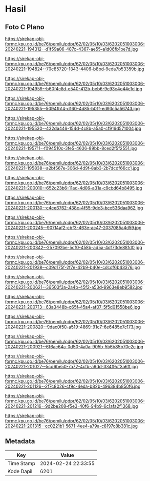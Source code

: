 # Hasil

## Foto C Plano

https://sirekap-obj-formc.kpu.go.id/be76/pemilu/pdpr/62/02/05/10/03/6202051003006-20240221-194312--d1f59a06-487c-4367-ae55-a1d06fb1be7d.jpg

https://sirekap-obj-formc.kpu.go.id/be76/pemilu/pdpr/62/02/05/10/03/6202051003006-20240221-194824--70c85720-1343-4406-b8bd-9eda7b53359b.jpg

https://sirekap-obj-formc.kpu.go.id/be76/pemilu/pdpr/62/02/05/10/03/6202051003006-20240221-194959--b60f4c8d-e540-412b-beb6-9c93c4e44c1d.jpg

https://sirekap-obj-formc.kpu.go.id/be76/pemilu/pdpr/62/02/05/10/03/6202051003006-20240221-195355--5094fb14-d160-4d85-b01f-ed93c5a56743.jpg

https://sirekap-obj-formc.kpu.go.id/be76/pemilu/pdpr/62/02/05/10/03/6202051003006-20240221-195530--432da446-154d-4c8b-a5a0-cf916d571004.jpg

https://sirekap-obj-formc.kpu.go.id/be76/pemilu/pdpr/62/02/05/10/03/6202051003006-20240221-195711--f094510c-3fe5-4636-89bb-8ced2f5f2551.jpg

https://sirekap-obj-formc.kpu.go.id/be76/pemilu/pdpr/62/02/05/10/03/6202051003006-20240221-195838--a2bf567e-306d-4d9f-8ab3-2b7dcdf66cc1.jpg

https://sirekap-obj-formc.kpu.go.id/be76/pemilu/pdpr/62/02/05/10/03/6202051003006-20240221-200010--652c23b6-11ad-4d06-a31a-c9cbd64b8495.jpg

https://sirekap-obj-formc.kpu.go.id/be76/pemilu/pdpr/62/02/05/10/03/6202051003006-20240221-200130--c4ce6762-438c-4f55-9dc3-bcc536daa962.jpg

https://sirekap-obj-formc.kpu.go.id/be76/pemilu/pdpr/62/02/05/10/03/6202051003006-20240221-200245--907f4af2-cbf3-463e-ac47-2037085a4d59.jpg

https://sirekap-obj-formc.kpu.go.id/be76/pemilu/pdpr/62/02/05/10/03/6202051003006-20240221-200342--257092be-5cf0-458b-ad5a-4df73de881d0.jpg

https://sirekap-obj-formc.kpu.go.id/be76/pemilu/pdpr/62/02/05/10/03/6202051003006-20240221-201938--c09d175f-2f7e-42b9-b40e-cdcdf6b43376.jpg

https://sirekap-obj-formc.kpu.go.id/be76/pemilu/pdpr/62/02/05/10/03/6202051003006-20240221-200621--36503f3a-2a4b-45f2-a53d-9963e8eb9582.jpg

https://sirekap-obj-formc.kpu.go.id/be76/pemilu/pdpr/62/02/05/10/03/6202051003006-20240221-200713--63a3448b-c65f-45a4-af07-5f5d01558be6.jpg

https://sirekap-obj-formc.kpu.go.id/be76/pemilu/pdpr/62/02/05/10/03/6202051003006-20240221-200820--9dac0f50-a519-4869-91c7-6e6485e7c173.jpg

https://sirekap-obj-formc.kpu.go.id/be76/pemilu/pdpr/62/02/05/10/03/6202051003006-20240221-200921--6f6ac64a-0d50-4a0a-905b-5b6b85b70e2c.jpg

https://sirekap-obj-formc.kpu.go.id/be76/pemilu/pdpr/62/02/05/10/03/6202051003006-20240221-201027--5cd6be50-7a72-4cfb-a9dd-334f9cf3a6ff.jpg

https://sirekap-obj-formc.kpu.go.id/be76/pemilu/pdpr/62/02/05/10/03/6202051003006-20240221-201126--2f7c8026-cf9c-4eda-b82b-496384b850f6.jpg

https://sirekap-obj-formc.kpu.go.id/be76/pemilu/pdpr/62/02/05/10/03/6202051003006-20240221-201216--9d2be208-f5e3-40f6-94b9-6c1afa2f1368.jpg

https://sirekap-obj-formc.kpu.go.id/be76/pemilu/pdpr/62/02/05/10/03/6202051003006-20240221-201315--cc0221b1-5671-4ee4-a79a-c8197c8b381c.jpg


## Metadata

| Key        | Value               |
| ---------- | ------------------- |
| Time Stamp | 2024-02-24 22:33:55 |
| Kode Dapil | 6201                |



